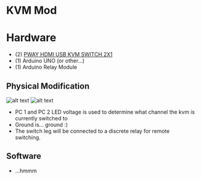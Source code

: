 # KVM Mod

# Hardware
* (2) [PWAY HDMI USB KVM SWITCH 2X1](https://www.amazon.com/AAO-Supports-Auto-scan-Hot-Key-Netware/dp/B07NZMM2PK/ref=sr_1_3?dchild=1&keywords=PWAY+HDMI+USB+KVM+SWITCH+2X1&qid=1586721640&s=electronics&sr=1-3)
* (1) Arduino UNO (or other...)
* (1) Arduino Relay Module

## Physical Modification
![alt text](./docs/pcb_top.jpg "PCB Top")
![alt text](./docs/pcb_bottom.jpg "PCB Bottom")

* PC 1 and PC 2 LED voltage is used to determine what channel the kvm is currently switched to
* Ground is... ground :)
* The switch leg will be connected to a discrete relay for remote switching.

## Software
* ...hmmm